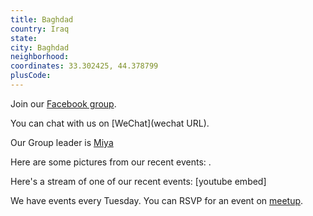 ```yaml
---
title: Baghdad
country: Iraq
state: 
city: Baghdad
neighborhood: 
coordinates: 33.302425, 44.378799
plusCode:
---
```

Join our [Facebook group](https://www.facebook.com/groups/free.code.camp.baghdad).

You can chat with us on [WeChat](wechat URL).

Our Group leader is [Miya](freecodecamp.org/miya)

Here are some pictures from our recent events:
![]().

Here's a stream of one of our recent events:
[youtube embed]

We have events every Tuesday. You can RSVP for an event on [meetup](meetupurl).
